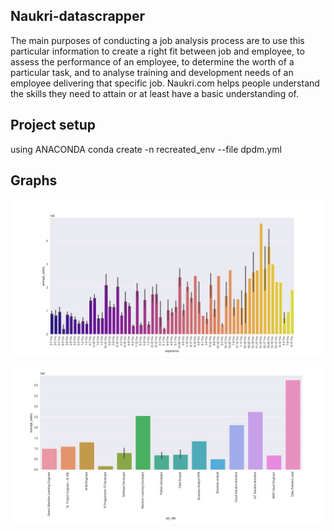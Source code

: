 ## Naukri-datascrapper

The main purposes of conducting a job analysis process are to use this particular information to create a right fit between job and employee, to assess the performance of an employee, to determine the worth of a particular task, and to analyse training and development needs of an employee delivering that specific job. Naukri.com helps people understand the skills they need to attain or at least have a basic understanding of.

## Project setup

using ANACONDA
conda create -n recreated_env --file dpdm.yml 


## Graphs

![graph-experience vs salary](graphs/exp_vs_salary.png)

![graph-jobtitle vs salary](graphs/jobtitle_vs_salary.png)
